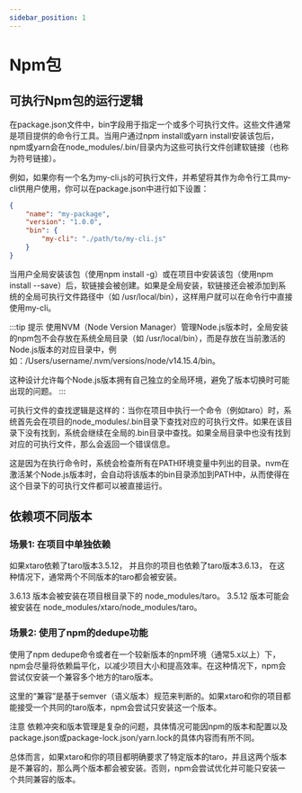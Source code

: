 ```yaml
---
sidebar_position: 1
---
```


# Npm包

## 可执行Npm包的运行逻辑

在package.json文件中，bin字段用于指定一个或多个可执行文件。这些文件通常是项目提供的命令行工具。当用户通过npm install或yarn install安装该包后，npm或yarn会在node_modules/.bin/目录内为这些可执行文件创建软链接（也称为符号链接）。

例如，如果你有一个名为my-cli.js的可执行文件，并希望将其作为命令行工具my-cli供用户使用，你可以在package.json中进行如下设置：

```json title="package.json"
{
    "name": "my-package",
    "version": "1.0.0",
    "bin": {
        "my-cli": "./path/to/my-cli.js"
    }
}
```

当用户全局安装该包（使用npm install -g）或在项目中安装该包（使用npm install --save）后，软链接会被创建。如果是全局安装，软链接还会被添加到系统的全局可执行文件路径中（如 /usr/local/bin），这样用户就可以在命令行中直接使用my-cli。

:::tip 提示
使用NVM（Node Version Manager）管理Node.js版本时，全局安装的npm包不会存放在系统全局目录（如 /usr/local/bin），而是存放在当前激活的Node.js版本的对应目录中，例如：/Users/username/.nvm/versions/node/v14.15.4/bin。

这种设计允许每个Node.js版本拥有自己独立的全局环境，避免了版本切换时可能出现的问题。
:::

可执行文件的查找逻辑是这样的：当你在项目中执行一个命令（例如taro）时，系统首先会在项目的node_modules/.bin目录下查找对应的可执行文件。如果在该目录下没有找到，系统会继续在全局的.bin目录中查找。如果全局目录中也没有找到对应的可执行文件，那么会返回一个错误信息。

这是因为在执行命令时，系统会检查所有在PATH环境变量中列出的目录。nvm在激活某个Node.js版本时，会自动将该版本的bin目录添加到PATH中，从而使得在这个目录下的可执行文件都可以被直接运行。

## 依赖项不同版本

### 场景1: 在项目中单独依赖

如果xtaro依赖了taro版本3.5.12，
并且你的项目也依赖了taro版本3.6.13，
在这种情况下，通常两个不同版本的taro都会被安装。

3.6.13 版本会被安装在项目根目录下的 node_modules/taro。
3.5.12 版本可能会被安装在 node_modules/xtaro/node_modules/taro。

### 场景2: 使用了npm的dedupe功能

使用了npm dedupe命令或者在一个较新版本的npm环境（通常5.x以上）下，npm会尽量将依赖扁平化，以减少项目大小和提高效率。在这种情况下，npm会尝试仅安装一个兼容多个地方的taro版本。

这里的“兼容”是基于semver（语义版本）规范来判断的。如果xtaro和你的项目都能接受一个共同的taro版本，npm会尝试只安装这一个版本。

注意
依赖冲突和版本管理是复杂的问题，具体情况可能因npm的版本和配置以及package.json或package-lock.json/yarn.lock的具体内容而有所不同。

总体而言，如果xtaro和你的项目都明确要求了特定版本的taro，并且这两个版本是不兼容的，那么两个版本都会被安装。否则，npm会尝试优化并可能只安装一个共同兼容的版本。
